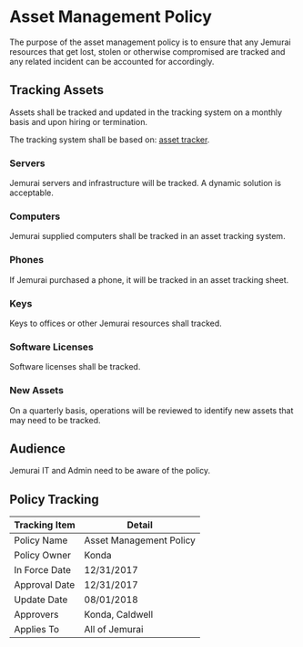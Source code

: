 # Asset Management Policy

The purpose of the asset management policy is to ensure that any Jemurai resources that get lost, stolen or otherwise compromised are tracked and any related incident can be accounted for accordingly.

## Tracking Assets

Assets shall be tracked and updated in the tracking system on a monthly basis and upon hiring or termination.

The tracking system shall be based on: [asset tracker](../materials/asset_tracker.csv).

### Servers

Jemurai servers and infrastructure will be tracked. A dynamic solution is acceptable.

### Computers

Jemurai supplied computers shall be tracked in an asset tracking system.

### Phones

If Jemurai purchased a phone, it will be tracked in an asset tracking sheet.

### Keys

Keys to offices or other Jemurai resources shall tracked.

### Software Licenses

Software licenses shall be tracked.

### New Assets

On a quarterly basis, operations will be reviewed to identify new assets that may need to be tracked.

## Audience

Jemurai IT and Admin need to be aware of the policy.

## Policy Tracking

| Tracking Item   | Detail |
|-----------------|--------|
| Policy Name     | Asset Management Policy |
| Policy Owner    | Konda |
| In Force Date   | 12/31/2017 |
| Approval Date   | 12/31/2017 |
| Update Date     | 08/01/2018 |
| Approvers       | Konda, Caldwell |
| Applies To      | All of Jemurai |
